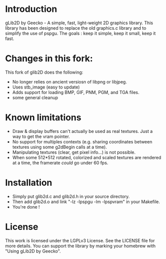 # Introduction

gLib2D by Geecko - A simple, fast, light-weight 2D graphics library.
This library has been designed to replace the old graphics.c library
and to simplify the use of pspgu.
The goals : keep it simple, keep it small, keep it fast.


# Changes in this fork:
This fork of glib2D does the following:

- No longer relies on ancient versiosn of libpng or libjpeg.
- Uses stb_image (easy to update)
- Adds support for loading BMP, GIF, PNM, PGM, and TGA files.
- some general cleanup


# Known limitations

- Draw & display buffers can't actually be used as real textures. Just a way
  to get the vram pointer.
- No support for multiples contexts (e.g. sharing coordinates between
  textures using some g2dBegin calls at a time).
- Manipulating textures (clear, get pixel info...) is not possible.
- When some 512*512 rotated, colorized and scaled textures are rendered
  at a time, the framerate *could* go under 60 fps.


# Installation

- Simply put glib2d.c and glib2d.h in your source directory.
- Then add glib2d.o and link "-lz -lpspgu -lm -lpspvram"
  in your Makefile.
- You're done !


# License

This work is licensed under the LGPLv3 License.
See the LICENSE file for more details.
You can support the library by marking your homebrew with
"Using gLib2D by Geecko".
